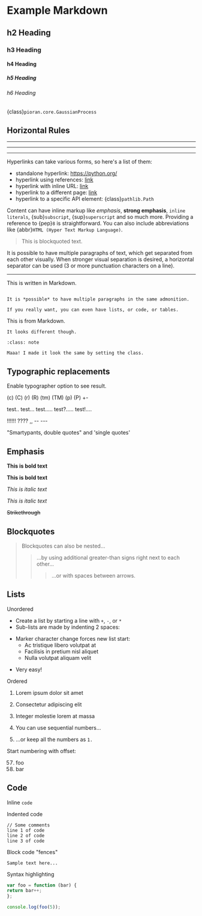 # Example Markdown

## h2 Heading
### h3 Heading
#### h4 Heading
##### h5 Heading
###### h6 Heading


{class}`pioran.core.GaussianProcess`

## Horizontal Rules

___

---

***
Hyperlinks can take various forms, so here's a list of them:

- standalone hyperlink: <https://python.org/>
- hyperlink using references: [link][markdown-external-hyperlink]
- hyperlink with inline URL: [link](https://python.org/)
- hyperlink to a different page: [link](../quickstart)
- hyperlink to a specific API element: {class}`pathlib.Path`

[markdown-external-hyperlink]: https://python.org/

Content can have inline markup like *emphasis*, **strong emphasis**,
`inline literals`, {sub}`subscript`, {sup}`superscript` and so much more.
Providing a reference to {pep}`8` is straightforward. You can also include
abbreviations like {abbr}`HTML (Hyper Text Markup Language)`.

> This is blockquoted text.

It is possible to have multiple paragraphs of text, which get separated
from each other visually. When stronger visual separation is desired, a
horizontal separator can be used (3 or more punctuation characters on a line).

---

This is written in Markdown.

```{note} This is what the most basic admonitions look like.
```

```{note}
It is *possible* to have multiple paragraphs in the same admonition.

If you really want, you can even have lists, or code, or tables.
```

This is from Markdown.

```{admonition} Look ma! A custom title.
It looks different though.
```

```{admonition} Another Custom Title
:class: note

Maaa! I made it look the same by setting the class.
```

## Typographic replacements

Enable typographer option to see result.

(c) (C) (r) (R) (tm) (TM) (p) (P) +-

test.. test... test..... test?..... test!....

!!!!!! ???? ,,  -- ---

"Smartypants, double quotes" and 'single quotes'


## Emphasis

**This is bold text**

__This is bold text__

*This is italic text*

_This is italic text_

~~Strikethrough~~


## Blockquotes


> Blockquotes can also be nested...
>> ...by using additional greater-than signs right next to each other...
> > > ...or with spaces between arrows.


## Lists

Unordered

+ Create a list by starting a line with `+`, `-`, or `*`
+ Sub-lists are made by indenting 2 spaces:
- Marker character change forces new list start:
    * Ac tristique libero volutpat at
    + Facilisis in pretium nisl aliquet
    - Nulla volutpat aliquam velit
+ Very easy!

Ordered

1. Lorem ipsum dolor sit amet
2. Consectetur adipiscing elit
3. Integer molestie lorem at massa


1. You can use sequential numbers...
1. ...or keep all the numbers as `1.`

Start numbering with offset:

57. foo
1. bar


## Code

Inline `code`

Indented code

    // Some comments
    line 1 of code
    line 2 of code
    line 3 of code


Block code "fences"

```
Sample text here...
```

Syntax highlighting

``` js
var foo = function (bar) {
return bar++;
};

console.log(foo(5));
```